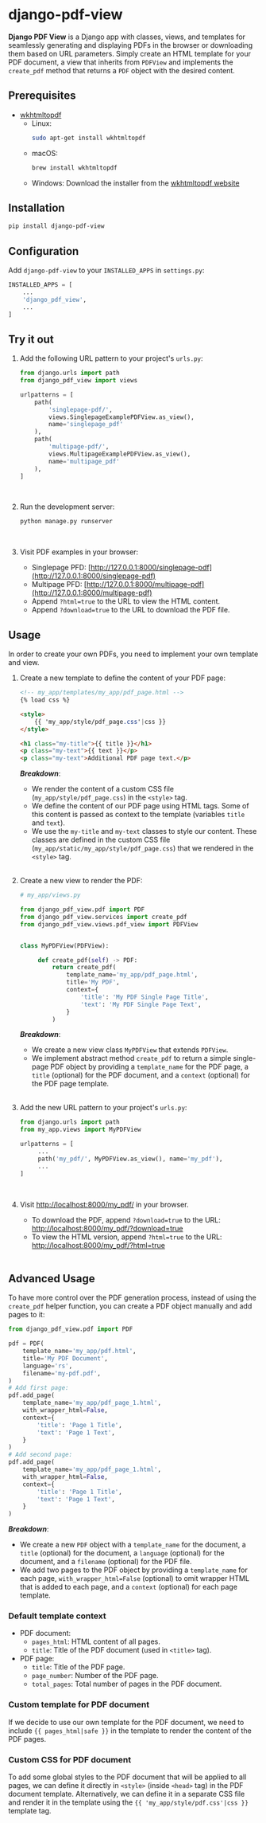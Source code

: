 # django-pdf-view

**Django PDF View** is a Django app with classes, views, and
templates for seamlessly generating and displaying PDFs in the
browser or downloading them based on URL parameters.
Simply create an HTML template for your PDF document, a view
that inherits from `PDFView` and implements the `create_pdf`
method that returns a `PDF` object with the desired content.

## Prerequisites

- [wkhtmltopdf](https://wkhtmltopdf.org/)
    - Linux:
        ```bash
        sudo apt-get install wkhtmltopdf
        ``` 
    - macOS:
        ```bash
        brew install wkhtmltopdf
        ```
    - Windows: Download the installer from the
      [wkhtmltopdf website](https://wkhtmltopdf.org/)

## Installation

```bash
pip install django-pdf-view
```

## Configuration

Add `django-pdf-view` to your `INSTALLED_APPS` in `settings.py`:

```python
INSTALLED_APPS = [
    ...
    'django_pdf_view',
    ...
]
```

## Try it out

1. Add the following URL pattern to your project's `urls.py`:

   ```python
   from django.urls import path
   from django_pdf_view import views
   
   urlpatterns = [
       path(
           'singlepage-pdf/',
           views.SinglepageExamplePDFView.as_view(),
           name='singlepage_pdf'
       ),
       path(
           'multipage-pdf/',
           views.MultipageExamplePDFView.as_view(),
           name='multipage_pdf'
       ),
   ]
   ```
    <br/>

2. Run the development server:

   ```bash
   python manage.py runserver
   ```
   <br/>

3. Visit PDF examples in your browser:
    - Singlepage PFD: [http://127.0.0.1:8000/singlepage-pdf](http://127.0.0.1:8000/singlepage-pdf)
    - Multipage PFD: [http://127.0.0.1:8000/multipage-pdf](http://127.0.0.1:8000/multipage-pdf)
    - Append `?html=true` to the URL to view the HTML content.
    - Append `?download=true` to the URL to download the PDF file.

## Usage

In order to create your own PDFs, you need to implement
your own template and view.

1. Create a new template to define the content of your PDF page:

   ```html
   <!-- my_app/templates/my_app/pdf_page.html -->
   {% load css %}   
   
   <style>
       {{ 'my_app/style/pdf_page.css'|css }}
   </style>
   
   <h1 class="my-title">{{ title }}</h1>
   <p class="my-text">{{ text }}</p>
   <p class="my-text">Additional PDF page text.</p>
   ```
   **_Breakdown_**:
    - We render the content of a custom CSS file
      (`my_app/style/pdf_page.css`) in the `<style>` tag.
    - We define the content of our PDF page using HTML tags.
      Some of this content is passed as context to the template
      (variables `title` and `text`).
    - We use the `my-title` and `my-text` classes to style our
      content. These classes are defined in the custom CSS file
      (`my_app/static/my_app/style/pdf_page.css`) that we rendered
      in the `<style>` tag.
      <br/><br/>

2. Create a new view to render the PDF:

   ```python
   # my_app/views.py
   
   from django_pdf_view.pdf import PDF
   from django_pdf_view.services import create_pdf
   from django_pdf_view.views.pdf_view import PDFView
   
   
   class MyPDFView(PDFView):
   
        def create_pdf(self) -> PDF:
            return create_pdf(
                template_name='my_app/pdf_page.html',
                title='My PDF',
                context={
                    'title': 'My PDF Single Page Title',
                    'text': 'My PDF Single Page Text',
                }
            )
   ```
   **_Breakdown_**:
    - We create a new view class `MyPDFView` that extends `PDFView`.
    - We implement abstract method `create_pdf` to return a simple
      single-page PDF object by providing a `template_name` for the
      PDF page, a `title` (optional) for the PDF document, and a
      `context` (optional) for the PDF page template.
      <br/><br/>

3. Add the new URL pattern to your project's `urls.py`:

   ```python
   from django.urls import path
   from my_app.views import MyPDFView
   
   urlpatterns = [
        ...
        path('my_pdf/', MyPDFView.as_view(), name='my_pdf'),
        ...
   ]
   ```
   <br/>

4. Visit [http://localhost:8000/my_pdf/](http://localhost:8000/my_pdf/)
   in your browser.
    - To download the PDF, append `?download=true` to the URL:
      [http://localhost:8000/my_pdf/?download=true](http://localhost:8000/my_pdf/?download=true)
    - To view the HTML version, append `?html=true` to the URL:
      [http://localhost:8000/my_pdf/?html=true](http://localhost:8000/my_pdf/?html=true)
      <br/><br/>

## Advanced Usage

To have more control over the PDF generation process, instead of
using the `create_pdf` helper function, you can create a PDF object
manually and add pages to it:

```python
from django_pdf_view.pdf import PDF

pdf = PDF(
    template_name='my_app/pdf.html',
    title='My PDF Document',
    language='rs',
    filename='my-pdf.pdf',
)
# Add first page:
pdf.add_page(
    template_name='my_app/pdf_page_1.html',
    with_wrapper_html=False,
    context={
        'title': 'Page 1 Title',
        'text': 'Page 1 Text',
    }
)
# Add second page:
pdf.add_page(
    template_name='my_app/pdf_page_1.html',
    with_wrapper_html=False,
    context={
        'title': 'Page 1 Title',
        'text': 'Page 1 Text',
    }
)

```

**_Breakdown_**:

- We create a new `PDF` object with a `template_name` for the
  document, a `title` (optional) for the document, a `language`
  (optional) for the document, and a `filename` (optional) for the
  PDF file.
- We add two pages to the PDF object by providing a `template_name`
  for each page, `with_wrapper_html=False` (optional) to omit wrapper
  HTML that is added to each page, and a `context` (optional) for
  each page template.

### Default template context

- PDF document:
    - `pages_html`: HTML content of all pages.
    - `title`: Title of the PDF document (used in `<title>` tag).
- PDF page:
    - `title`: Title of the PDF page.
    - `page_number`: Number of the PDF page.
    - `total_pages`: Total number of pages in the PDF document.

### Custom template for PDF document

If we decide to use our own template for the PDF document, we need
to include `{{ pages_html|safe }}` in the template to render the
content of the PDF pages.

### Custom CSS for PDF document

To add some global styles to the PDF document that will be
applied to all pages, we can define it directly in `<style>`
(inside `<head>` tag) in the PDF document template. Alternatively,
we can define it in a separate CSS file and render it in the
template using the `{{ 'my_app/style/pdf.css'|css }}` template tag.
